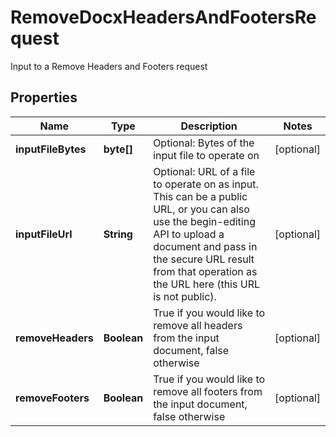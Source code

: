 

# RemoveDocxHeadersAndFootersRequest

Input to a Remove Headers and Footers request
## Properties

Name | Type | Description | Notes
------------ | ------------- | ------------- | -------------
**inputFileBytes** | **byte[]** | Optional: Bytes of the input file to operate on |  [optional]
**inputFileUrl** | **String** | Optional: URL of a file to operate on as input.  This can be a public URL, or you can also use the begin-editing API to upload a document and pass in the secure URL result from that operation as the URL here (this URL is not public). |  [optional]
**removeHeaders** | **Boolean** | True if you would like to remove all headers from the input document, false otherwise |  [optional]
**removeFooters** | **Boolean** | True if you would like to remove all footers from the input document, false otherwise |  [optional]



